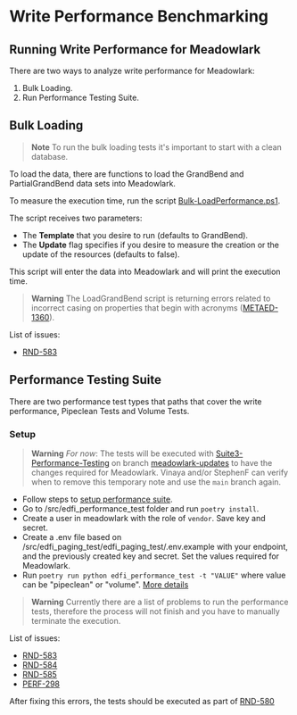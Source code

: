 # Write Performance Benchmarking

## Running Write Performance for Meadowlark

There are two ways to analyze write performance for Meadowlark:

1. Bulk Loading.
2. Run Performance Testing Suite.

## Bulk Loading

> **Note** To run the bulk loading tests it's important to start with a clean
> database.

To load the data, there are functions to load the GrandBend and PartialGrandBend
data sets into Meadowlark.

To measure the execution time, run the script
[Bulk-LoadPerformance.ps1](../../../eng/performance/BulkLoad-Performance.ps1).

The script receives two parameters:

- The **Template** that you desire to run (defaults to GrandBend).
- The **Update** flag specifies if you desire to measure the creation or the
  update of the resources (defaults to false).

This script will enter the data into Meadowlark and will print the execution
time.

> **Warning** The LoadGrandBend script is returning errors related to incorrect casing on properties that
> begin with acronyms ([METAED-1360](https://tracker.ed-fi.org/browse/METAED-1360)).

List of issues:

- [RND-583](https://tracker.ed-fi.org/browse/RND-583)

## Performance Testing Suite

There are two performance test types that paths that cover the write
performance, Pipeclean Tests and Volume Tests.

### Setup

> **Warning**
> _For now_: The tests will be executed with
> [Suite3-Performance-Testing](https://github.com/Ed-Fi-Exchange-OSS/Suite-3-Performance-Testing)
> on branch [meadowlark-updates](https://github.com/Ed-Fi-Exchange-OSS/Suite-3-Performance-Testing/tree/meadowlark-updates)
> to have the changes required for Meadowlark. Vinaya and/or StephenF can verify when to remove
> this temporary note and use the `main` branch again.

- Follow steps to [setup performance suite](./SETUP-PERFORMANCE-SUITE.md).
- Go to /src/edfi_performance_test folder and run `poetry install`.
- Create a user in meadowlark with the role of `vendor`. Save key and secret.
- Create a .env file based on
  /src/edfi_paging_test/edfi_paging_test/.env.example with your endpoint, and the previously created key
  and secret. Set the values required for Meadowlark.
- Run `poetry run python edfi_performance_test -t "VALUE"` where value can be
  "pipeclean" or "volume". [More details](https://github.com/Ed-Fi-Exchange-OSS/Suite-3-Performance-Testing/tree/main/src/edfi-performance-test)

> **Warning** Currently there are a list of problems to run the performance tests,
> therefore the process will not finish and you have to manually terminate the execution.

List of issues:

- [RND-583](https://tracker.ed-fi.org/browse/RND-583)
- [RND-584](https://tracker.ed-fi.org/browse/RND-584)
- [RND-585](https://tracker.ed-fi.org/browse/RND-585)
- [PERF-298](https://tracker.ed-fi.org/browse/PERF-298)

After fixing this errors, the tests should be executed as part of [RND-580](https://tracker.ed-fi.org/browse/RND-580)
